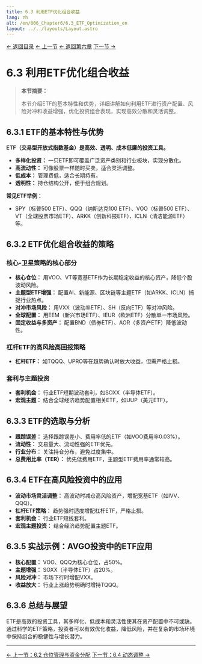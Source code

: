 ```yaml
---
title: 6.3 利用ETF优化组合收益
lang: zh
alt: /en/006_Chapter6/6.3_ETF_Optimization_en
layout: ../../layouts/Layout.astro
---
```


<div class="page-nav">
  <a href="/">← 返回目录</a>
  <a href="/006_Chapter6/6.2_Position_Management_CN">← 上一节</a>
  <a href="/006_Chapter6_Trading_Strategies_and_Execution_CN">← 返回第六章</a>
  <a href="/006_Chapter6/6.4_Dynamic_Adjustment_CN">下一节 →</a>
</div>

# 6.3 利用ETF优化组合收益

> **本节摘要：**
> 
> 本节介绍ETF的基本特性和优势，详细讲解如何利用ETF进行资产配置、风险对冲和收益增强，优化投资组合表现，实现高效分散和灵活调整。

## 6.3.1 ETF的基本特性与优势

**ETF（交易型开放式指数基金）是高效、透明、成本低廉的投资工具。**

- **多样化投资：** 一只ETF即可覆盖广泛资产类别和行业板块，实现分散化。
- **高流动性：** 可像股票一样随时买卖，适合灵活调整。
- **低成本：** 管理费低，适合长期持有。
- **透明性：** 持仓结构公开，便于组合规划。

**常见ETF举例：**
- SPY（标普500 ETF）、QQQ（纳斯达克100 ETF）、VOO（标普500 ETF）、VT（全球股票市场ETF）、ARKK（创新科技ETF）、ICLN（清洁能源ETF）等。

## 6.3.2 ETF优化组合收益的策略

### 核心-卫星策略的核心部分
- **核心仓位：** 用VOO、VT等宽基ETF作为长期稳定收益的核心资产，降低个股波动风险。
- **主题型ETF增强：** 配置AI、新能源、区块链等主题ETF（如ARKK、ICLN）捕捉行业热点。
- **对冲市场风险：** 用VXX（波动率ETF）、SH（反向ETF）等对冲风险。
- **全球配置：** 用EEM（新兴市场ETF）、IEUR（欧洲ETF）分散单一市场风险。
- **固定收益与多资产：** 配置BND（债券ETF）、AOR（多资产ETF）降低波动性。

### 杠杆ETF的高风险高回报策略
- **杠杆ETF：** 如TQQQ、UPRO等在趋势确认时放大收益，但需严格止损。

### 套利与主题投资
- **套利机会：** 行业ETF短期波动套利，如SOXX（半导体ETF）。
- **宏观主题：** 结合全球经济趋势配置相关ETF，如UUP（美元ETF）。

## 6.3.3 ETF的选取与分析

- **跟踪误差：** 选择跟踪误差小、费用率低的ETF（如VOO费用率0.03%）。
- **流动性：** 交易量大、流动性强的ETF优先。
- **行业分布：** 关注持仓分布，避免过度集中。
- **总费用比率（TER）：** 优先低费用ETF，主题型ETF费用率通常较高。

## 6.3.4 ETF在高风险投资中的应用

- **波动市场灵活调整：** 高波动时减仓高风险资产，增配宽基ETF（如IVV、QQQ）。
- **杠杆ETF策略：** 趋势强时适度增配杠杆ETF，严格止损。
- **套利机会：** 行业ETF短线套利。
- **宏观主题投资：** 结合经济趋势配置主题ETF。

## 6.3.5 实战示例：AVGO投资中的ETF应用

- **核心配置：** VOO、QQQ为核心仓位，占50%。
- **主题增强：** SOXX（半导体ETF）占20%。
- **风险对冲：** 市场下行时增配VXX。
- **收益放大：** 行业上涨趋势明确时增持TQQQ。

## 6.3.6 总结与展望

ETF是高效的投资工具，其多样化、低成本和灵活性使其在资产配置中不可或缺。通过科学的ETF策略，投资者可以有效优化收益，降低风险，并在复杂的市场环境中保持组合的稳健性与增长潜力。

---

<div class="bottom-nav">
  <a href="/006_Chapter6/6.2_Position_Management_CN">← 上一节：6.2 仓位管理与资金分配</a>
  <a href="/006_Chapter6/6.4_Dynamic_Adjustment_CN">下一节：6.4 动态调整 →</a>
</div> 
<style>
  
  /* 页面导航样式 - 与底部导航一致 */
  .page-nav {
    display: flex;
    justify-content: center;
    align-items: center;
    gap: 2rem;
    padding: 1.5rem 0;
    margin: 2rem 0;
    border-top: 1px solid var(--border-color);
    border-bottom: 1px solid var(--border-color);
  }

  .page-nav a {
    display: inline-flex;
    align-items: center;
    padding: 0.8rem 1.5rem;
    background: linear-gradient(135deg, var(--primary-color) 0%, var(--primary-light) 100%);
    color: white;
    text-decoration: none;
    border-radius: 25px;
    font-size: 0.95rem;
    font-weight: 600;
    transition: all 0.3s ease;
    box-shadow: 0 4px 12px rgba(56, 142, 60, 0.3);
  }

  .page-nav a:hover {
    background: linear-gradient(135deg, var(--primary-light) 0%, #81C784 100%);
    transform: translateY(-2px);
    box-shadow: 0 6px 20px rgba(56, 142, 60, 0.4);
  }

  .page-nav a:first-child {
    background: linear-gradient(135deg, #2196f3 0%, #42a5f5 100%);
    box-shadow: 0 4px 12px rgba(33, 150, 243, 0.3);
  }

  .page-nav a:first-child:hover {
    background: linear-gradient(135deg, #42a5f5 0%, #64b5f6 100%);
    box-shadow: 0 6px 20px rgba(33, 150, 243, 0.4);
  }

  .page-nav a:last-child {
    background: linear-gradient(135deg, var(--primary-color) 0%, var(--primary-light) 100%);
    box-shadow: 0 4px 12px rgba(56, 142, 60, 0.3);
  }

  .page-nav a:last-child:hover {
    background: linear-gradient(135deg, var(--primary-light) 0%, #81C784 100%);
    box-shadow: 0 6px 20px rgba(56, 142, 60, 0.4);
  }

  /* 暗色模式适配 */
  [data-theme="dark"] .page-nav a:first-child {
    background: linear-gradient(135deg, #1976d2 0%, #1e88e5 100%);
  }

  [data-theme="dark"] .page-nav a:first-child:hover {
    background: linear-gradient(135deg, #1e88e5 0%, #2196f3 100%);
  }

  /* 响应式设计 */
  @media (max-width: 768px) {
    .page-nav {
      flex-direction: column;
      gap: 1rem;
    }

    .page-nav a {
      font-size: 0.9rem;
      padding: 0.7rem 1.2rem;
    }
  }
</style>
